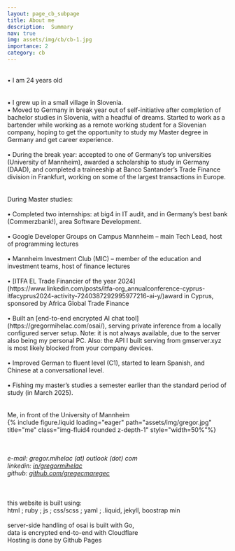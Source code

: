 ```yaml
---
layout: page_cb_subpage
title: About me
description:  Summary
nav: true
img: assets/img/cb/cb-1.jpg
importance: 2
category: cb
---
```





<br>
• I am 24 years old<br>
<br>
<br>
• I grew up in a small village in Slovenia.<br>
• Moved to Germany in break year out of self-initiative after completion of bachelor studies in Slovenia, with a headful of dreams. Started to work as a bartender while working as a remote working student for a Slovenian company, hoping to get the opportunity to study my Master degree in Germany and get career experience.<br><br>
• During the break year: accepted to one of Germany’s top universities (University of Mannheim), awarded a scholarship to study in Germany (DAAD), and completed a traineeship at Banco Santander’s Trade Finance division in Frankfurt, working on some of the largest transactions in Europe. <br><br>
<br>
During Master studies:<br><br>
• Completed two internships: at big4 in IT audit, and in Germany’s best bank (Commerzbank!), area Software Development. <br><br>
• Google Developer Groups on Campus Mannheim – main Tech Lead, host of programming lectures<br><br>
• Mannheim Investment Club (MIC) – member of the education and investment teams, host of finance lectures<br><br>
• [ITFA EL Trade Financier of the year 2024](https://www.linkedin.com/posts/itfa-org_annualconference-cyprus-itfacyprus2024-activity-7240387292995977216-ai-y/)award in Cyprus, sponsored by Africa Global Trade Finance<br><br>
• Built an [end-to-end encrypted AI chat tool](https://gregormihelac.com/osai/), serving private inference from a locally configured server setup. Note: it is not always available, due to the server also being my personal PC. Also: the API I built serving from gmserver.xyz is most likely blocked from your company devices.<br><br>
• Improved German to fluent level (C1), started to learn Spanish, and Chinese at a conversational level.<br><br>
• Fishing my master’s studies a semester earlier than the standard period of study (in March 2025).<br>

<br>
<br>

<div class="caption">
    Me, in front of the University of Mannheim
</div>
<div class="row">
    <div class="col-sm mt-3 mt-md-0">
        {% include figure.liquid loading="eager" path="assets/img/gregor.jpg" title="me" class="img-fluid4 rounded z-depth-1" style="width=50%"%}
    </div>
</div>

<br>
<br>


<i>e-mail: gregor.mihelac (at) outlook (dot) com
<br>
linkedin: [in/gregormihelac](https://www.linkedin.com/in/gregormihelac/)
<br>
github: [github.com/gregecmaregec](https://github.com/gregecmaregec)</i>
<br>
<br>
<br>
<br>
this website is built using:<br>
html ; ruby ; js ; css/scss ; yaml ; .liquid, jekyll, boostrap min
<br>
<br>
server-side handling of osai is built with Go,<br>
data is encrypted end-to-end with Cloudflare<br>
Hosting is done by Github Pages
